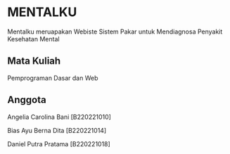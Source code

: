 # MENTALKU

Mentalku meruapakan Webiste Sistem Pakar untuk Mendiagnosa Penyakit Kesehatan Mental

## Mata Kuliah
Pemprograman Dasar dan Web

## Anggota
Angelia Carolina Bani	[B220221010]

Bias Ayu Berna Dita	    [B220221014]

Daniel Putra Pratama	[B220221018]